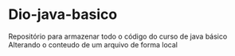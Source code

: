 # Dio-java-basico
Repositório para armazenar todo o código do curso de java básico
Alterando o conteudo de um arquivo de forma local

